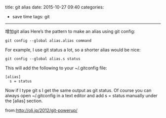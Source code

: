 title: git alias
date: 2015-10-27 09:40
categories:
  - save time
tags: git
---
增加git alias
Here’s the pattern to make an alias using git config:

```
git config --global alias.alias command
```
For example, I use git status a lot, so a shorter alias would be nice:
```
git config --global alias.s status
```
This will add the following to your ~/.gitconfig file:
```
[alias]
  s = status
```
Now if I type git s I get the same output as git status. Of course you can always open ~/.gitconfig in a text editor and add s = status manually under the [alias] section.

from:<http://oli.jp/2012/git-powerup/>